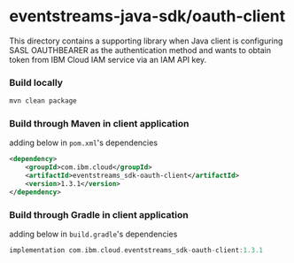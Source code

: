 # eventstreams-java-sdk/oauth-client

This directory contains a supporting library when Java client is configuring SASL OAUTHBEARER as the authentication method and wants to obtain token from IBM Cloud IAM service via an IAM API key.

### Build locally

```sh
mvn clean package
```

### Build through Maven in client application

adding below in `pom.xml`'s dependencies

```xml
<dependency>
    <groupId>com.ibm.cloud</groupId>
    <artifactId>eventstreams_sdk-oauth-client</artifactId>
    <version>1.3.1</version>
</dependency>
```

### Build through Gradle in client application

adding below in `build.gradle`'s dependencies

```gradle
implementation com.ibm.cloud.eventstreams_sdk-oauth-client:1.3.1
```

